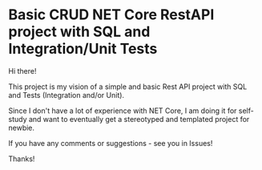 # Basic CRUD NET Core RestAPI project with SQL and Integration/Unit Tests
<p> Hi there! </p>
<p> This project is my vision of a simple and basic Rest API project with SQL and Tests (Integration and/or Unit). </p>
<p> Since I don't have a lot of experience with NET Core, I am doing it for self-study and want to eventually get a stereotyped and templated project for newbie. </p>
<p> If you have any comments or suggestions - see you in Issues! </p>
<p> Thanks! </p>
